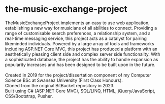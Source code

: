 # the-music-exchange-project
TheMusicExchangeProject implements an easy to use web application, establishing a new way for musicians of all abilities to connect. Providing a range of customisable search preferences, a relationship system, and a real-time messaging service, this project acts as a catalyst for pairing likeminded individuals. Powered by a large array of tools and frameworks including ASP.NET Core MVC, this project has produced a platform with an aesthetically pleasing client side and complex server side functionality. With a sophisticated database, the project has the ability to handle expansion as popularity increases and has been designed to be built upon in the future.
<br>
<br> Created in 2019 for the project/dissertation component of my Computer Science BSc at Swansea University (First Class Honours). <br> Cloned from the original BitBucket repository in 2023.
<br> Built using C# (ASP.NET Core MVC), SQL/LINQ, HTML, jQuery/JavaScript, CSS/Bootstrap, Pusher.

